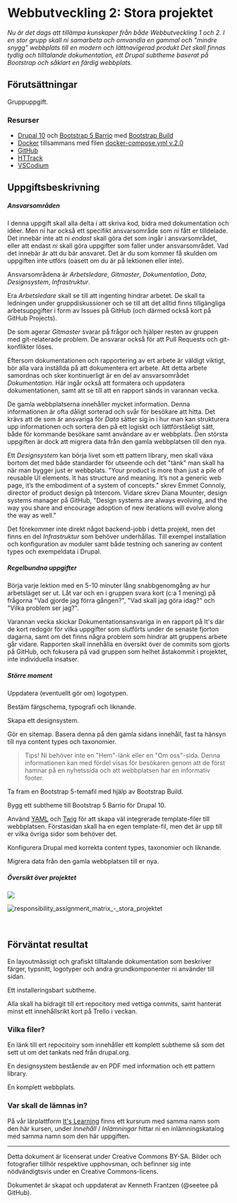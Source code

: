 # Webbutveckling 2: Stora projektet

*Nu är det dags att tillämpa kunskaper från både Webbutveckling 1 och 2. I en stor grupp skall ni samarbeta och omvandla en gammal och "mindre snygg" webbplats till en modern och lättnavigerad produkt Det skall finnas tydlig och tilltalande dokumentation, ett Drupal subtheme baserat på Bootstrap och såklart en färdig webbplats.*

## Förutsättningar

Gruppuppgift.

### Resurser

* [Drupal 10](https://www.drupal.org/) och [Bootstrap 5 Barrio](https://www.drupal.org/project/bootstrap_barrio) med [Bootstrap Build](https://bootstrap.build/)    
* [Docker](https://www.docker.com/) tillsammans med filen [docker-compose.yml v.2.0](https://github.com/seetee/docker/tree/version2.0/drupal)
* [GitHub](https://github.com/)
* [HTTrack](https://www.httrack.com/)
* [VSCodium](https://vscodium.com/)   

## Uppgiftsbeskrivning

##### Ansvarsområden

I denna uppgift skall alla delta i att skriva kod, bidra med dokumentation och idéer. Men ni har också ett specifikt ansvarsområde som ni fått er tilldelade. Det innebär inte att ni _endast_ skall göra det som ingår i ansvarsområdet, eller att endast _ni_ skall göra uppgifter som faller under ansvarsområdet. Vad det innebär är att du bär ansvaret. Det är du som kommer få skulden om uppgiften inte utförs (oasett om du är på lektionen eller inte).

Ansvarsområdena är _Arbetsledare_, _Gitmaster_, _Dokumentation_, _Data_, _Designsystem_, _Infrastruktur_.

Era _Arbetsledare_ skall se till att ingenting hindrar arbetet. De skall ta ledningen under gruppdiskussioner och se till att det alltid finns tillgängliga arbetsuppgifter i form av Issues på GitHub (och därmed också kort på GitHub Projects).

De som agerar _Gitmaster_ svarar på frågor och hjälper resten av gruppen med git-relaterade problem. De ansvarar också för att Pull Requests och git-konflikter löses.

Eftersom dokumentationen och rapportering av ert arbete är väldigt viktigt, bör alla vara inställda på att dokumentera ert arbete. Att detta arbete samordnas och sker kontinuerligt är en del av ansvarsområdet _Dokumentation_. Här ingår också att formatera och uppdatera dokumentationen, samt att se till att en rapport sänds in varannan vecka.

De gamla webbplatserna innehåller mycket information. Denna informationen är ofta dåligt sorterad och svår för besökare att hitta. Det krävs att de som är ansvariga för _Data_ sätter sig in i hur man kan strukturera upp informationen och sortera den på ett logiskt och lättförståeligt sätt, både för kommande besökare samt användare av er webbplats. Den största uppgiften är dock att migrera data från den gamla webbplatsen till den nya.

Ett _Designsystem_ kan börja livet som ett pattern library, men skall växa bortom det med både standarder för utseende och det "tänk" man skall ha när man bygger just er webbplats. "Your product is more than just a pile of reusable UI elements. It has structure and meaning. It’s not a generic web page, it’s the embodiment of a system of concepts." skrev Emmet Connoly, director of product design på Intercom. Vidare skrev Diana Mounter, design systems manager på GitHub, "Design systems are always evolving, and the way you share and encourage adoption of new iterations will evolve along the way as well."

Det förekommer inte direkt något backend-jobb i detta projekt, men det finns en del _Infrastruktur_ som behöver underhållas. Till exempel installation och konfiguration av moduler samt både testning och sanering av content types och exempeldata i Drupal.

##### Regelbundna uppgifter

Börja varje lektion med en 5-10 minuter lång snabbgenomgång av hur arbetsläget ser ut. Låt var och en i gruppen svara kort (c:a 1 mening) på frågorna "Vad gjorde jag förra gången?", "Vad skall jag göra idag?" och "Vilka problem ser jag?".

Varannan vecka skickar Dokumentationsansvariga in en rapport på It's där de kort redogör för vilka uppgifter som slutförts under de senaste fjorton dagarna, samt om det finns några problem som hindrar att gruppens arbete går vidare. Rapporten skall innehålla en översikt över de commits som gjorts på GitHub, och fokusera på vad gruppen som helhet åstakommit i projektet, inte individuella insatser.    

##### Större moment

Uppdatera (eventuellt gör om) logotypen.

Bestäm färgschema, typografi och liknande.

Skapa ett designsystem.

Gör en sitemap. Basera denna på den gamla sidans innehåll, fast ta hänsyn till nya content types och taxonomier.

> Tips! Ni behöver inte en "Hem"-länk eller en "Om oss"-sida. Denna informationen kan med fördel visas för besökaren genom att de först hamnar på en nyhetssida och att webbplatsen har en informativ footer.

Ta fram en Bootstrap 5-temafil med hjälp av Bootstrap Build.    

Bygg ett subtheme till Bootstrap 5 Barrio för Drupal 10.

Använd [YAML](https://en.wikipedia.org/wiki/YAML) och [Twig](https://en.wikipedia.org/wiki/Twig_(template_engine)) för att skapa väl integrerade template-filer till webbplatsen. Förstasidan skall ha en egen template-fil, men det är upp till er vilka övriga sidor som behöver det.

Konfigurera Drupal med korrekta content types, taxonomier och liknande.

Migrera data från den gamla webbplatsen till er nya.

##### Översikt över projektet

[![](https://mermaid.ink/img/pako:eNqNVNuK2zAQ_ZWpoW8OrO2kD35rm7YUGrqQQCnkZTYau6otyUhyd82yf7N_sj_W8foSxzGlevBF0jlz5sxIj8HJCArSIEft_VEDD4GePhur0AP85LHa7VbbbbeGD9L1a29_QDfnjcBmh7YgCybLuklHJy-NhltrflPRM_c_zqP1byAFJUty3mgKQUUhxDdxvLqJVvE6jESH-PbyrDSC1CBMUSvSHl9pL7FxCJh5Di8ScMkI7sNVltwAnEdNhqibVXwGDuK_SK_QMXE3zb-shB8LI80vE4Do_pJrO9XfLb3Xf16etWAzqA0C0QWhiIasXEt9P-R0TuZKgxiNYBdYASzHiS9ByQCS6zYOzHSjx27mu5W51Fg6KQj53bgJC87ST3q9e-lJYQWLnuGot4UPjn002nOK4JuK3BVkVNuCR7UHfDDaKHkFeMWsR0xyDtMmpmRuyUqdX0E2oykMeTevJTmZa9ewm6pvDYuZdAVU1mSynJG5mTfrnu6DMXwWLLtz-EWKZqB4Wv5B9C16ntJQyjuLtplBRm9a8GYm-qvOLDezrQtf9w29M6IuefticWQ0LU78P8WR8dTooQX-WRt57r4YcHJuDqSqkm8it6htPW30wc99RSTaHl-EbGZtHoSBIr7JpODr77FlOAa-rcMxSPmTj0txDI76iffVVXsnfhLSGxukGR8BCgOsvdk3-hSk7CkNm7YSc4uq3_X0F9figUU)](https://mermaid.live/edit#pako:eNqNVNuK2zAQ_ZWpoW8OrO2kD35rm7YUGrqQQCnkZTYau6otyUhyd82yf7N_sj_W8foSxzGlevBF0jlz5sxIj8HJCArSIEft_VEDD4GePhur0AP85LHa7VbbbbeGD9L1a29_QDfnjcBmh7YgCybLuklHJy-NhltrflPRM_c_zqP1byAFJUty3mgKQUUhxDdxvLqJVvE6jESH-PbyrDSC1CBMUSvSHl9pL7FxCJh5Di8ScMkI7sNVltwAnEdNhqibVXwGDuK_SK_QMXE3zb-shB8LI80vE4Do_pJrO9XfLb3Xf16etWAzqA0C0QWhiIasXEt9P-R0TuZKgxiNYBdYASzHiS9ByQCS6zYOzHSjx27mu5W51Fg6KQj53bgJC87ST3q9e-lJYQWLnuGot4UPjn002nOK4JuK3BVkVNuCR7UHfDDaKHkFeMWsR0xyDtMmpmRuyUqdX0E2oykMeTevJTmZa9ewm6pvDYuZdAVU1mSynJG5mTfrnu6DMXwWLLtz-EWKZqB4Wv5B9C16ntJQyjuLtplBRm9a8GYm-qvOLDezrQtf9w29M6IuefticWQ0LU78P8WR8dTooQX-WRt57r4YcHJuDqSqkm8it6htPW30wc99RSTaHl-EbGZtHoSBIr7JpODr77FlOAa-rcMxSPmTj0txDI76iffVVXsnfhLSGxukGR8BCgOsvdk3-hSk7CkNm7YSc4uq3_X0F9figUU)

![responsibility_assignment_matrix_-_stora_projektet](https://user-images.githubusercontent.com/5168530/219376710-9d3271fd-34d7-454d-a39a-c4554e4e76a1.png)

<div style="page-break-after: always;">&nbsp;</div>

## Förväntat resultat

En layoutmässigt och grafiskt tilltalande dokumentation som beskriver färger, typsnitt, logotyper och andra grundkomponenter ni använder till sidan.

Ett installeringsbart subtheme.

Alla skall ha bidragit till ert repocitory med vettiga commits, samt hanterat minst ett innehållsrikt kort på Trello i veckan.

### Vilka filer?

En länk till ert repocitoiry som innehåller ett komplett subtheme så som det sett ut om det tankats ned från drupal.org.    

En designsystem bestående av en PDF med information och ett pattern library.     

En komplett webbplats.    

### Var skall de lämnas in?

På vår lärplattform [It's Learning](https://stenungsund.itslearning.com/) finns ett kursrum med samma namn som den här kursen, under *Innehåll* / *Inlämningar* hittar ni en inlämningskatalog med samma namn som den här uppgiften.

---    

Detta dokument är licenserat under Creative Commons BY-SA. Bilder och fotografier tillhör respektive upphovsman, och befinner sig inte nödvändigtsvis under en Creative Commons-licens.

Dokumentet är skapat och uppdaterat av Kenneth Frantzen (@seetee på GitHub).
